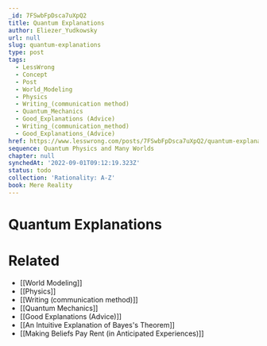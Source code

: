```yaml
---
_id: 7FSwbFpDsca7uXpQ2
title: Quantum Explanations
author: Eliezer_Yudkowsky
url: null
slug: quantum-explanations
type: post
tags:
  - LessWrong
  - Concept
  - Post
  - World_Modeling
  - Physics
  - Writing_(communication method)
  - Quantum_Mechanics
  - Good_Explanations (Advice)
  - Writing_(communication_method)
  - Good_Explanations_(Advice)
href: https://www.lesswrong.com/posts/7FSwbFpDsca7uXpQ2/quantum-explanations
sequence: Quantum Physics and Many Worlds
chapter: null
synchedAt: '2022-09-01T09:12:19.323Z'
status: todo
collection: 'Rationality: A-Z'
book: Mere Reality
---
```


# Quantum Explanations


# Related

- [[World Modeling]]
- [[Physics]]
- [[Writing (communication method)]]
- [[Quantum Mechanics]]
- [[Good Explanations (Advice)]]
- [[An Intuitive Explanation of Bayes's Theorem]]
- [[Making Beliefs Pay Rent (in Anticipated Experiences)]]